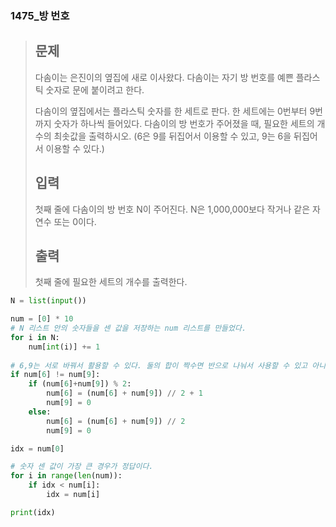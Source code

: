 ### 1475_방 번호

> ## 문제
>
> 다솜이는 은진이의 옆집에 새로 이사왔다. 다솜이는 자기 방 번호를 예쁜 플라스틱 숫자로 문에 붙이려고 한다.
>
> 다솜이의 옆집에서는 플라스틱 숫자를 한 세트로 판다. 한 세트에는 0번부터 9번까지 숫자가 하나씩 들어있다. 다솜이의 방 번호가 주어졌을 때, 필요한 세트의 개수의 최솟값을 출력하시오. (6은 9를 뒤집어서 이용할 수 있고, 9는 6을 뒤집어서 이용할 수 있다.)
>
> ## 입력
>
> 첫째 줄에 다솜이의 방 번호 N이 주어진다. N은 1,000,000보다 작거나 같은 자연수 또는 0이다.
>
> ## 출력
>
> 첫째 줄에 필요한 세트의 개수를 출력한다.



```python
N = list(input())

num = [0] * 10
# N 리스트 안의 숫자들을 센 값을 저장하는 num 리스트를 만들었다.
for i in N:
    num[int(i)] += 1
    
# 6,9는 서로 바꿔서 활용할 수 있다. 둘의 합이 짝수면 반으로 나눠서 사용할 수 있고 아니면 큰 쪽을 세트로 세줘야한다. 세는 쪽을 6으로 통일했다.
if num[6] != num[9]:
    if (num[6]+num[9]) % 2:
        num[6] = (num[6] + num[9]) // 2 + 1
        num[9] = 0
    else:
        num[6] = (num[6] + num[9]) // 2
        num[9] = 0

idx = num[0]

# 숫자 센 값이 가장 큰 경우가 정답이다.
for i in range(len(num)):
    if idx < num[i]:
        idx = num[i]

print(idx)
```

